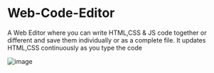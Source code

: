 # Web-Code-Editor
A Web Editor where you can write HTML,CSS & JS code together or different and save them individually or as a complete file. It updates HTML,CSS continuously 
as you type the code


![image](https://user-images.githubusercontent.com/58290134/235593870-0ae1de6d-4d73-40bd-b8ce-3b013512bf4f.png)


